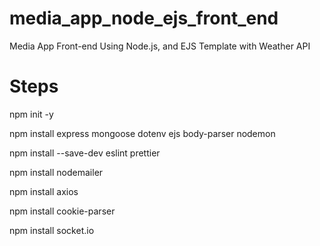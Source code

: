 # media_app_node_ejs_front_end
Media App Front-end Using Node.js, and EJS Template with Weather API

# Steps

npm init -y

npm install express mongoose dotenv ejs body-parser nodemon

npm install --save-dev eslint prettier

npm install nodemailer

npm install axios

npm install cookie-parser

npm install socket.io